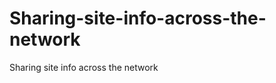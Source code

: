 Sharing-site-info-across-the-network
====================================

Sharing site info across the network
